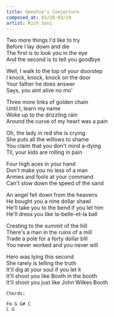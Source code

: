 ```yaml
---
title: Geeshie's Conjecture
composed_at: 03/28-03/29
artist: Rich Soni
---
```


Two more things I'd like to try  
Before I lay down and die  
The first is to look you in the eye  
And the second is to tell you goodbye  

Well, I walk to the top of your doorstep  
I knock, knock, knock on the door  
Your father he does answer  
Says, you aint alive no mo'  

Three more links of golden chain  
Until I, learn my name  
Woke up to the drizzling rain  
Around the curve of my heart was a pain  

Oh, the lady in red she is crying  
She puts all the willows to shame  
You claim that you don't mind a-dying  
Til, your kids are rolling in pain  

Four high aces in your hand  
Don't make you no less of a man  
Armies and fools at your command  
Can't slow down the speed of the sand  

An angel fell down from the heavens  
He bought you a nine dollar shawl  
He'll take you to the bend if you let him  
He'll dress you like la-belle-et-la ball  

Cresting to the summit of the hill  
There's a man in the ruins of a mill  
Trade a pole for a forty dollar bill  
You never worked and you never will  

Hero was lying this second  
She rarely is telling the truth  
It'll dig at your soul if you let it  
It'll shoot you like Booth in the booth  
It'll shoot you just like John Wilkes Booth  

```
Chords:

Fm G G# C
C G
```
